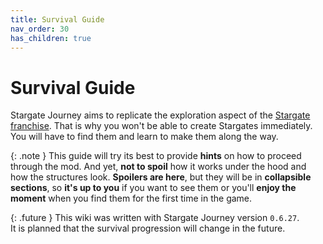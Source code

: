 ```yaml
---
title: Survival Guide
nav_order: 30
has_children: true
---
```


# Survival Guide
Stargate Journey aims to replicate the exploration aspect of the [Stargate franchise](https://en.wikipedia.org/wiki/Stargate).
That is why you won't be able to create Stargates immediately. 
You will have to find them and learn to make them along the way.

{: .note }
This guide will try its best to provide **hints** on how to proceed through the mod.
And yet, **not to spoil** how it works under the hood and how the structures look.
**Spoilers are here**, but they will be in **collapsible sections**,
so **it's up to you** if you want to see them or you'll **enjoy the moment** when you find them for the first time in the game.

{: .future }
This wiki was written with Stargate Journey version `0.6.27`.  
It is planned that the survival progression will change in the future.  
